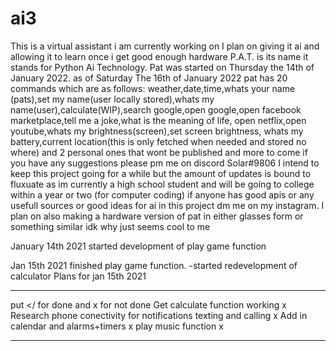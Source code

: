 # ai3
This is a virtual assistant i am currently working on I plan on giving it ai and allowing it to learn once i get good enough hardware P.A.T. is its name it stands for Python Ai
Technology. Pat was started on Thursday the 14th of January 2022. as of Saturday The 16th of January 2022 pat has 20 commands which are as follows: weather,date,time,whats your
name (pats),set my name(user locally stored),whats my name(user),calculate(WIP),search google,open google,open facebook marketplace,tell me a joke,what is the meaning of life,
open netflix,open youtube,whats my brightness(screen),set screen brightness, whats my battery,current location(this is only fetched when needed and stored no where)
and 2 personal ones that wont be published and more to come 
if you have any suggestions please pm me on discord Solar#9806 I intend to keep this project going for a while but the amount of updates is bound to fluxuate as im currently a high
school student and will be going to college within a year or two (for computer coding) if anyone has good apis or any usefull sources or good ideas for ai in this project dm me
on my instagram. I plan on also making a hardware version of pat in either glasses form or something similar idk why just seems cool to me 

January 14th 2021 started development of play game function

Jan 15th 2021 finished play game function.
    -started redevelopment of calculator
Plans for jan 15th 2021
_______________________
put </ for done and x for not done
Get calculate function working x
Research phone conectivity for notifications texting and calling x
Add in calendar and alarms+timers x 
play music function x 
_______________________________________________________________________
